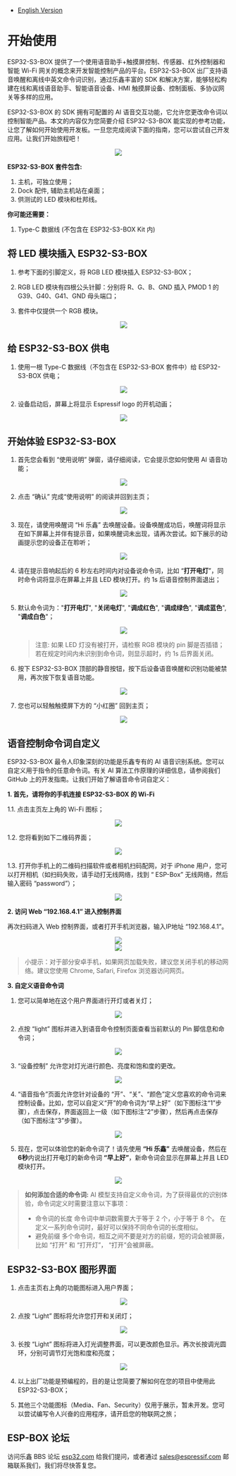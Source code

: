 * [English Version](./getting_started.md)

# 开始使用

ESP32-S3-BOX 提供了一个使用语音助手+触摸屏控制、传感器、红外控制器和智能 Wi-Fi 网关的概念来开发智能控制产品的平台。ESP32-S3-BOX 出厂支持语音唤醒和离线中英文命令词识别，通过乐鑫丰富的 SDK 和解决方案，能够轻松构建在线和离线语音助手、智能语音设备、HMI 触摸屏设备、控制面板、多协议网关等多样的应用。

ESP32-S3-BOX 的 SDK 拥有可配置的 AI 语音交互功能，它允许您更改命令词以控制智能产品。本文的内容仅为您简要介绍 ESP32-S3-BOX 能实现的参考功能，让您了解如何开始使用开发板。一旦您完成阅读下面的指南，您可以尝试自己开发应用。让我们开始旅程吧！

   <div align="center">
   <img src="_static/esp_s3_box_outline.png">
   </div>

**ESP32-S3-BOX 套件包含:**

1. 主机，可独立使用；
2. Dock 配件, 辅助主机站在桌面；
3. 供测试的 LED 模块和杜邦线。

**你可能还需要：**

1. Type-C 数据线 (不包含在 ESP32-S3-BOX Kit 内)

## 将 LED 模块插入 ESP32-S3-BOX

1. 参考下面的引脚定义，将 RGB LED 模块插入 ESP32-S3-BOX；
2. RGB LED 模块有四根公头针脚：分别将 R、G、B、GND 插入 PMOD 1 的 G39、G40、G41、GND 母头端口；
3. 套件中仅提供一个 RGB 模块。

   <div align="center">
   <img src="./_static/hardware_pmod.png">
   </div>

## 给 ESP32-S3-BOX 供电

1. 使用一根 Type-C 数据线（不包含在 ESP32-S3-BOX 套件中）给 ESP32-S3-BOX 供电；

   <div align="center">
   <img src="_static/plug_power.png">
   </div>

2. 设备启动后，屏幕上将显示 Espressif logo 的开机动画；

   <div align="center">
   <img src="./_static/boot_animation.png">
   </div>

## 开始体验 ESP32-S3-BOX

1. 首先您会看到 “使用说明” 弹窗，请仔细阅读，它会提示您如何使用 AI 语音功能；

   <div align="center">
   <img src="./_static/page_use_intr_cn.png">
   </div>

2. 点击 “确认” 完成“使用说明” 的阅读并回到主页；

   <div align="center">
   <img src="./_static/page_home.png">
   </div>

3. 现在，请使用唤醒词 “Hi 乐鑫” 去唤醒设备。设备唤醒成功后，唤醒词将显示在如下屏幕上并伴有提示音，如果唤醒词未出现，请再次尝试。如下展示的动画提示您的设备正在聆听；

   <div align="center">
   <img src="_static/page_hi_cn.png">
   </div>

4. 请在提示音响起后的 6 秒左右时间内对设备说命令词，比如 “**打开电灯**”，同时命令词将显示在屏幕上并且 LED 模块打开。约 1s 后语音控制界面退出；

   <div align="center">
   <img src="_static/page_turn_on_the_light_cn.png">
   </div>

5. 默认命令词为："**打开电灯**", "**关闭电灯**", "**调成红色**", "**调成绿色**", "**调成蓝色**", "**调成白色**"；

   <div align="center">
   <img src="_static/page_timeout_cn.png">
   </div>

    >注意:
    > 如果 LED 灯没有被打开，请检察 RGB 模块的 pin 脚是否插错；
    > 若在规定时间内未识别到命令词，则显示超时，约 1s 后界面关闭。

6. 按下 ESP32-S3-BOX 顶部的静音按钮，按下后设备语音唤醒和识别功能被禁用，再次按下恢复语音功能。

   <div align="center">
   <img src="_static/hardware_mute_button.jpg">
   </div>

7. 您也可以轻触触摸屏下方的 “小红圈” 回到主页；

   <div align="center">
   <img src="./_static/hardware_home.png">
   </div>

## 语音控制命令词自定义

ESP32-S3-BOX 最令人印象深刻的功能是乐鑫专有的 AI 语音识别系统。您可以自定义用于指令的任意命令词。有关 AI 算法工作原理的详细信息，请参阅我们 GitHub 上的开发指南。让我们开始了解语音命令词自定义：

**1. 首先，请将你的手机连接 ESP32-S3-BOX 的 Wi-Fi**

1.1. 点击主页左上角的 Wi-Fi 图标；

   <div align="center">
   <img src="_static/page_wifi_lable.png">
   </div>

1.2. 您将看到如下二维码界面；

   <div align="center">
   <img src="_static/page_scan_qrcode.png">
   </div>

1.3. 打开你手机上的二维码扫描软件或者相机扫码配网，对于 iPhone 用户，您可以打开相机（如扫码失败，请手动打无线网络，找到 “ ESP-Box” 无线网络，然后输入密码 “password”）；

   <div align="center">
   <img src="_static/phone_scan_qrcode.png">
   </div>

**2. 访问 Web “192.168.4.1” 进入控制界面**

再次扫码进入 Web 控制界面，或者打开手机浏览器，输入IP地址 “192.168.4.1”。

   <div align="center">
   <img src="_static/page_scan_qrcode2.png">
   </div>

   <div align="center">
   <img src="_static/phone_scan_qrcode2.png">
   </div>

> 小提示：对于部分安卓手机，如果网页加载失败，建议您关闭手机的移动网络。建议您使用 Chrome, Safari, Firefox 浏览器访问网页。

**3. 自定义语音命令词**

   1. 您可以简单地在这个用户界面进行开灯或者关灯；

   <div align="center">
   <img src="_static/web_config_light.JPG">
   </div>

   2. 点按 “light” 图标并进入到语音命令控制页面查看当前默认的 Pin 脚信息和命令词；

   <div align="center">
   <img src="_static/web_config_light_cmd_cn.JPG">
   </div>

   3. “设备控制” 允许您对灯光进行颜色、亮度和饱和度的更改。

   <div align="center">
   <img src="_static/web_config_light_ctrl_cn.JPG">
   </div>

   4. “语音指令”页面允许您针对设备的 “开”、“关”、“颜色”定义您喜欢的命令词来控制设备。比如，您可以自定义“开”的命令词为“早上好”（如下图标注“1”步骤），点击保存，界面返回上一级（如下图标注“2”步骤），然后再点击保存（如下图标注“3”步骤）。

   <div align="center">
   <img src="_static/web_config_light_cmd_cg_cn.JPG">
   </div>

   5. 现在，您可以体验您的新命令词了！请先使用 **“Hi 乐鑫”** 去唤醒设备，然后在**6秒**内说出打开电灯的新命令词 **“早上好”**，新命令词会显示在屏幕上并且 LED 模块打开。

   <div align="center">
   <img src="_static/page_good_morning_cn.png">
   </div>

   >**如何添加合适的命令词:**
   AI 模型支持自定义命令词，为了获得最优的识别体验，命令词定义时需要注意以下事项：
   >* 命令词的长度
   命令词中单词数需要大于等于 2 个，小于等于 8 个。
   在定义一系列命令词时，最好可以保持不同命令词的长度相似。
   >* 避免前缀
   多个命令词，相互之间不要是对方的前缀，短的词会被屏蔽，比如 “打开” 和 “打开灯”， “打开”会被屏蔽。

## ESP32-S3-BOX 图形界面

1. 点击主页右上角的功能图标进入用户界面；

   <div align="center">
   <img src="./_static/page_panel_lable.png">
   </div>

2. 点按 “Light” 图标将允许您打开和关闭灯；

   <div align="center">
   <img src="_static/page_panel_control.png">
   </div>

3. 长按 “Light” 图标将进入灯光调整界面，可以更改颜色显示。再次长按调光圆环，分别可调节灯光饱和度和亮度；

   <div align="center">
   <img src="_static/page_panel_color.png">
   </div>

4. 以上出厂功能是预编程的，目的是让您简要了解如何在您的项目中使用此 ESP32-S3-BOX；

5. 其他三个功能图标（Media、Fan、Security）仅用于展示，暂未开发。您可以尝试编写令人兴奋的应用程序，请开启您的物联网之旅；

## ESP-BOX 论坛

访问乐鑫 BBS 论坛 [esp32.com](https://esp32.com/viewforum.php?f=43) 给我们提问，或者通过 sales@espressif.com 邮箱联系我们，我们将尽快答复您。
